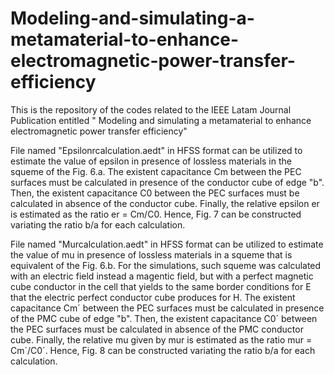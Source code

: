 # Modeling-and-simulating-a-metamaterial-to-enhance-electromagnetic-power-transfer-efficiency
This is the repository of the codes related to the IEEE Latam Journal Publication entitled " Modeling and simulating a metamaterial to enhance electromagnetic power transfer efficiency"


File named "Epsilonrcalculation.aedt" in HFSS format can be utilized to estimate the value of epsilon in presence of lossless materials in the squeme of the Fig. 6.a. The existent capacitance Cm between the PEC surfaces must be calculated in presence of the conductor cube of edge "b". Then, the existent capacitance C0 between the PEC surfaces must be calculated in absence of the conductor cube. Finally, the relative epsilon er is estimated as the ratio er = Cm/C0. Hence, Fig. 7 can be constructed variating the ratio b/a for each calculation.

File named "Murcalculation.aedt" in HFSS format can be utilized to estimate the value of mu in presence of lossless materials in a squeme that is equivalent of the Fig. 6.b. For the simulations, such squeme was calculated with an electric field instead a magentic field, but with a perfect magnetic cube conductor in the cell that yields to the same border conditions for E that the electric perfect conductor cube produces for H. The existent capacitance Cm´ between the PEC surfaces must be calculated in presence of the PMC cube of edge "b". Then, the existent capacitance C0´ between the PEC surfaces must be calculated in absence of the PMC conductor cube. Finally, the relative mu given by mur is estimated as the ratio mur = Cm´/C0´. Hence, Fig. 8 can be constructed variating the ratio b/a for each calculation.
